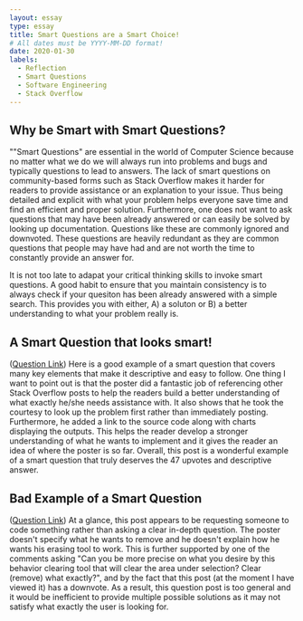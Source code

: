 ```yaml
---
layout: essay
type: essay
title: Smart Questions are a Smart Choice!
# All dates must be YYYY-MM-DD format!
date: 2020-01-30
labels:
  - Reflection
  - Smart Questions
  - Software Engineering
  - Stack Overflow
---
```




## Why be Smart with Smart Questions?

""Smart Questions" are essential in the world of Computer Science because no matter what we do we will always run into problems and bugs and typically questions to lead to answers. The lack of smart questions on community-based forms such as Stack Overflow makes it harder for readers to provide assistance or an explanation to your issue. Thus being detailed and explicit with what your problem helps everyone save time and find an efficient and proper solution. Furthermore, one does not want to ask questions that may have been already answered or can easily be solved by looking up documentation. Questions like these are commonly ignored and downvoted. These questions are heavily redundant as they are common questions that people may have had and are not worth the time to constantly provide an answer for.

It is not too late to adapat your critical thinking skills to invoke smart questions. A good habit to ensure that you maintain consistency is to always check if your quesiton has been already answered with a simple search. This provides you with either, A) a soluton or B) a better understanding to what your problem really is. 


## A Smart Question that looks smart!
(<a href="https://stackoverflow.com/questions/19073683/matplotlib-overlapping-annotations-text">Question Link</a>)
Here is a good example of a smart question that covers many key elements that make it descriptive and easy to follow. One thing I want to point out is that the poster did a fantastic job of referencing other Stack Overflow posts to help the readers build a better understanding of what exactly he/she needs assistance with. It also shows that he took the courtesy to look up the problem first rather than immediately posting. Furthermore, he added a link to the source code along with charts displaying the outputs. This helps the reader develop a stronger understanding of what he wants to implement and it gives the reader an idea of where the poster is so far. Overall, this post is a wonderful example of a smart question that truly deserves the 47 upvotes and descriptive answer.   


## Bad Example of a Smart Question 
(<a href="https://stackoverflow.com/questions/59998498/is-there-any-clearing-tool-in-google-map-api-which-deletes-all-the-shapes-coming">Question Link</a>)
At a glance, this post appears to be requesting someone to code something rather than asking a clear in-depth question. The poster doesn't specify what he wants to remove and he doesn't explain how he wants his erasing tool to work. This is further supported by one of the comments asking "Can you be more precise on what you desire by this behavior clearing tool that will clear the area under selection? Clear (remove) what exactly?", and by the fact that this post (at the moment I have viewed it) has a downvote. As a result, this question post is too general and it would be inefficient to provide multiple possible solutions as it may not satisfy what exactly the user is looking for.